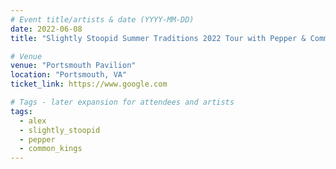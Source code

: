 ```yaml
---
# Event title/artists & date (YYYY-MM-DD)
date: 2022-06-08
title: "Slightly Stoopid Summer Traditions 2022 Tour with Pepper & Common Kings"

# Venue
venue: "Portsmouth Pavilion"
location: "Portsmouth, VA"
ticket_link: https://www.google.com

# Tags - later expansion for attendees and artists
tags:
  - alex
  - slightly_stoopid
  - pepper
  - common_kings
---
```


